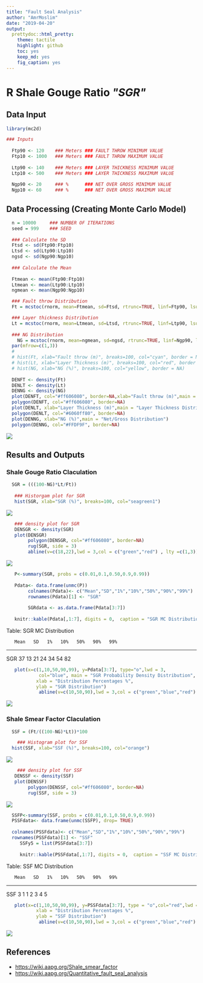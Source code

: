 ```yaml
---
title: "Fault Seal Analysis"
author: "AmrMoslim"
date: "2019-04-20"
output:
  prettydoc::html_pretty:
    theme: tactile
    highlight: github
    toc: yes
    keep_md: yes
    fig_caption: yes
---
```





# R Shale Gouge Ratio _"SGR"_

## Data Input


```r
library(mc2d)

### Inputs
  
  Ftp90 <- 120    ### Meters ### FAULT THROW MINIMUM VALUE
  Ftp10 <- 1000   ### Meters ### FAULT THROW MAXIMUM VALUE
  
  Ltp90 <- 140    ### Meters ### LAYER THICKNESS MINIMUM VALUE
  Ltp10 <- 500    ### Meters ### LAYER THICKNESS MAXIMUM VALUE
  
  Ngp90 <- 20     ### %      ### NET OVER GROSS MINIMUM VALUE
  Ngp10 <- 60     ### %      ### NET OVER GROSS MAXIMUM VALUE
```

## Data Processing (Creating Monte Carlo Model)

```r
  n = 10000     ### NUMBER OF ITERATIONS
  seed = 999    ### SEED 
  
  ### Calculate the SD 
  Ftsd <- sd(Ftp90:Ftp10)
  Ltsd <- sd(Ltp90:Ltp10)
  ngsd <- sd(Ngp90:Ngp10)
  
  ### Calculate the Mean 
  
  Ftmean <- mean(Ftp90:Ftp10)
  Ltmean <- mean(Ltp90:Ltp10)
  ngmean <- mean(Ngp90:Ngp10)

  ### Fault throw Distribution
  Ft = mcstoc(rnorm, mean=Ftmean, sd=Ftsd, rtrunc=TRUE, linf=Ftp90, lsup=Ftp10, seed = seed, nsv= n )

  ### Layer thickness Distribution
  Lt = mcstoc(rnorm, mean=Ltmean, sd=Ltsd, rtrunc=TRUE, linf=Ltp90, lsup=Ltp10, seed = seed, nsv= n )
  
  ### NG Distribution
    NG = mcstoc(rnorm, mean=ngmean, sd=ngsd, rtrunc=TRUE, linf=Ngp90, lsup=Ngp10, seed = seed, nsv= n)
  par(mfrow=c(1,3))
  # 
  # hist(Ft, xlab="Fault throw (m)", breaks=100, col="cyan", border = NA)
  # hist(Lt, xlab="Layer Thickness (m)", breaks=100, col="red", border = NA)
  # hist(NG, xlab="NG (%)", breaks=100, col="yellow", border = NA)
  
  DENFT <- density(Ft) 
  DENLT <- density(Lt)
  DENNG <- density(NG)
  plot(DENFT, col="#ff606080", border=NA,xlab="Fault throw (m)",main = "Fault Throw Distribution") 
  polygon(DENFT, col="#ff606080", border=NA)
  plot(DENLT, xlab="Layer Thickness (m)",main = "Layer Thickness Distribution")
  polygon(DENLT, col="#6060ff80", border=NA)
  plot(DENNG, xlab="NG (%)",main = "Net/Gross Distribution")
  polygon(DENNG, col="#FFDF9F", border=NA)
```

<img src="FSA_files/figure-html/Processing-1.png" style="display: block; margin: auto;" />

## Results and Outputs
### Shale Gouge Ratio Claculation


```r
  SGR = (((100-NG)*Lt/Ft))
  
   ### Historgam plot for SGR
   hist(SGR, xlab="SGR (%)", breaks=100, col="seagreen1")
```

<img src="FSA_files/figure-html/SGROutputs-1.png" style="display: block; margin: auto;" />

```r
   ### density plot for SGR
   DENSGR <- density(SGR)
   plot(DENSGR) 
        polygon(DENSGR, col="#ff606080", border=NA)
        rug(SGR, side = 3)
        abline(v=c(18,22),lwd = 3,col = c("green","red") , lty =c(1,3))
```

<img src="FSA_files/figure-html/SGROutputs-2.png" style="display: block; margin: auto;" />

```r
   P<-summary(SGR, probs = c(0.01,0.1,0.50,0.9,0.99))
   
   Pdata<- data.frame(unmc(P))
        colnames(Pdata)<- c("Mean","SD","1%","10%","50%","90%","99%")
        rownames(Pdata)[1] <- "SGR"
        
        SGRdata <- as.data.frame(Pdata[3:7])
   
   knitr::kable(Pdata[,1:7], digits = 0,  caption = "SGR MC Distribution ",booktabs = TRUE)
```



Table: SGR MC Distribution 

       Mean   SD   1%   10%   50%   90%   99%
----  -----  ---  ---  ----  ----  ----  ----
SGR      37   13   21    24    34    54    82

```r
   plot(x=c(1,10,50,90,99), y=Pdata[3:7], type="o",lwd = 3,
            col="blue", main = "SGR Probability Density Distribution",
           xlab = "Distribution Percentages %",
           ylab = "SGR Distribution")
            abline(v=c(10,50,90),lwd = 3,col = c("green","blue","red") , lty =c(1,2,3))
```

<img src="FSA_files/figure-html/SGROutputs-3.png" style="display: block; margin: auto;" />

### Shale Smear Factor Claculation

```r
  SSF = (Ft/((100-NG)*Lt))*100

    ### Histogram plot for SSF
  hist(SSF, xlab="SSF (%)", breaks=100, col="orange")
```

<img src="FSA_files/figure-html/SSFOutputs-1.png" style="display: block; margin: auto;" />

```r
    ### density plot for SSF
   DENSSF <- density(SSF)
   plot(DENSSF) 
        polygon(DENSSF, col="#ff606080", border=NA)
        rug(SSF, side = 3)
```

<img src="FSA_files/figure-html/SSFOutputs-2.png" style="display: block; margin: auto;" />

```r
  SSFP<-summary(SSF, probs = c(0.01,0.1,0.50,0.9,0.99))
  PSSFdata<- data.frame(unmc(SSFP), drop= TRUE)
  
  colnames(PSSFdata)<- c("Mean","SD","1%","10%","50%","90%","99%")
  rownames(PSSFdata)[1] <- "SSF"
     SSFy5 = list(PSSFdata[3:7])
    
     knitr::kable(PSSFdata[,1:7], digits = 0,  caption = "SSF MC Distribution ",booktabs = TRUE)
```



Table: SSF MC Distribution 

       Mean   SD   1%   10%   50%   90%   99%
----  -----  ---  ---  ----  ----  ----  ----
SSF       3    1    1     2     3     4     5

```r
   plot(x=c(1,10,50,90,99), y=PSSFdata[3:7], type = "o",col="red",lwd = 3, main = "SSF Probability Density Distribution",
           xlab = "Distribution Percentages %",
           ylab = "SSF Distribution") 
            abline(v=c(10,50,90),lwd = 3,col = c("green","blue","red") , lty =c(1,2,3))
```

<img src="FSA_files/figure-html/SSFOutputs-3.png" style="display: block; margin: auto;" />

## References 

 - <https://wiki.aapg.org/Shale_smear_factor>  
 - <https://wiki.aapg.org/Quantitative_fault_seal_analysis>  
 
 

